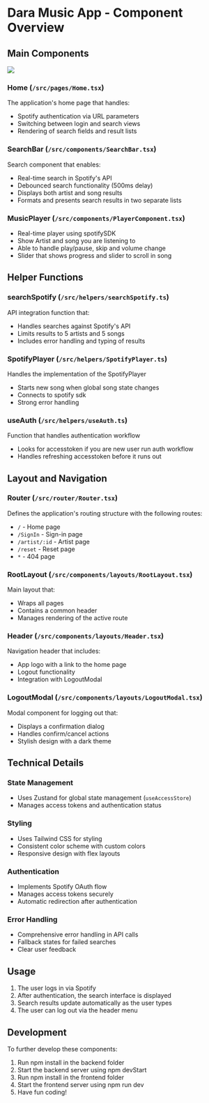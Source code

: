 # Dara Music App - Component Overview

## Main Components

 <img src="https://x47fqbpt2q.ufs.sh/f/gFjC50OLd3eU9S9oBzWM2iW1deIh3k7zY6puryXg4twRxKsQ"/>

### Home (`/src/pages/Home.tsx`)

The application's home page that handles:

- Spotify authentication via URL parameters
- Switching between login and search views
- Rendering of search fields and result lists

### SearchBar (`/src/components/SearchBar.tsx`)

Search component that enables:

- Real-time search in Spotify's API
- Debounced search functionality (500ms delay)
- Displays both artist and song results
- Formats and presents search results in two separate lists

### MusicPlayer (`/src/components/PlayerComponent.tsx`)

- Real-time player using spotifySDK
- Show Artist and song you are listening to
- Able to handle play/pause, skip and volume change
- Slider that shows progress and slider to scroll in song

## Helper Functions

### searchSpotify (`/src/helpers/searchSpotify.ts`)

API integration function that:

- Handles searches against Spotify's API
- Limits results to 5 artists and 5 songs
- Includes error handling and typing of results

### SpotifyPlayer (`/src/helpers/SpotifyPlayer.ts`)

Handles the implementation of the SpotifyPlayer

- Starts new song when global song state changes
- Connects to spotify sdk
- Strong error handling

### useAuth (`/src/helpers/useAuth.ts`)

Function that handles authentication workflow

- Looks for accesstoken if you are new user run auth workflow
- Handles refreshing accesstoken before it runs out

## Layout and Navigation

### Router (`/src/router/Router.tsx`)

Defines the application's routing structure with the following routes:

- `/` - Home page
- `/SignIn` - Sign-in page
- `/artist/:id` - Artist page
- `/reset` - Reset page
- `*` - 404 page

### RootLayout (`/src/components/layouts/RootLayout.tsx`)

Main layout that:

- Wraps all pages
- Contains a common header
- Manages rendering of the active route

### Header (`/src/components/layouts/Header.tsx`)

Navigation header that includes:

- App logo with a link to the home page
- Logout functionality
- Integration with LogoutModal

### LogoutModal (`/src/components/layouts/LogoutModal.tsx`)

Modal component for logging out that:

- Displays a confirmation dialog
- Handles confirm/cancel actions
- Stylish design with a dark theme

## Technical Details

### State Management

- Uses Zustand for global state management (`useAccessStore`)
- Manages access tokens and authentication status

### Styling

- Uses Tailwind CSS for styling
- Consistent color scheme with custom colors
- Responsive design with flex layouts

### Authentication

- Implements Spotify OAuth flow
- Manages access tokens securely
- Automatic redirection after authentication

### Error Handling

- Comprehensive error handling in API calls
- Fallback states for failed searches
- Clear user feedback

## Usage

1. The user logs in via Spotify
2. After authentication, the search interface is displayed
3. Search results update automatically as the user types
4. The user can log out via the header menu

## Development

To further develop these components:

1. Run npm install in the backend folder
2. Start the backend server using npm devStart
3. Run npm install in the frontend folder
4. Start the frontend server using npm run dev
5. Have fun coding!
